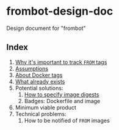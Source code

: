 # frombot-design-doc
Design document for "frombot"

## Index
1. [Why it's important to track `FROM` tags](why.md)
2. [Assumptions](assumptions.md)
3. [About Docker tags](docker-tags.md)
4. [What already exists](already-exists.md)
6. Potential solutions:
   1. [How to specify image digests](specifying-digests.md)
   2. Badges: Dockerfile and image
7. Minimum viable product
8. Technical problems:
   1. How to be notified of `FROM` images

